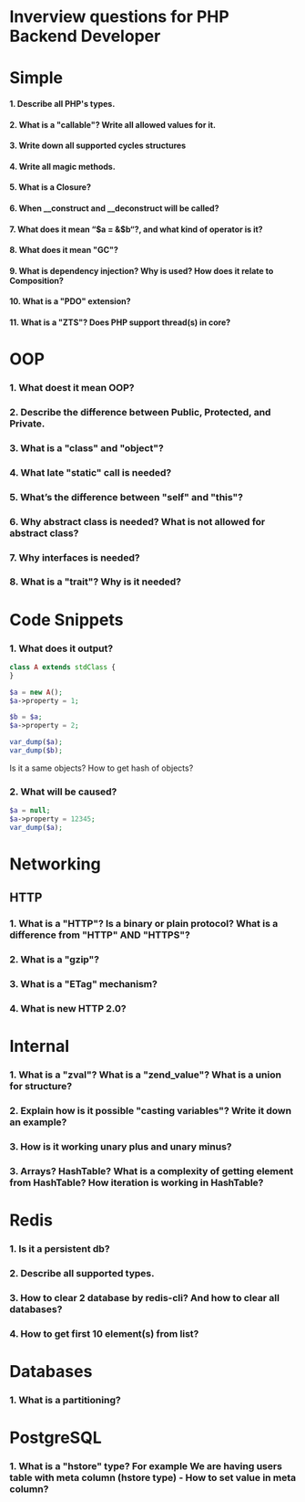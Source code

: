 Inverview questions for PHP Backend Developer
=============================================

# Simple

#### 1. Describe all PHP's types.

#### 2. What is a "callable"? Write all allowed values for it.

#### 3. Write down all supported cycles structures

#### 4. Write all magic methods.

#### 5. What is a Closure?

#### 6. When __construct and __deconstruct will be called?

#### 7. What does it mean “$a = &$b“?, and what kind of operator is it?

#### 8. What does it mean "GC"?

#### 9. What is dependency injection? Why is used? How does it relate to Composition?

#### 10. What is a "PDO" extension?

#### 11. What is a "ZTS"? Does PHP support thread(s) in core?

# OOP

### 1. What doest it mean OOP?

### 2. Describe the difference between Public, Protected, and Private.

### 3. What is a "class" and "object"?

### 4. What late "static" call is needed?

### 5. What’s the difference between "self" and "this"?

### 6. Why abstract class is needed? What is not allowed for abstract class?

### 7. Why interfaces is needed?

### 8. What is a "trait"? Why is it needed?

# Code Snippets

### 1. What does it output?

```php
class A extends stdClass {
}

$a = new A();
$a->property = 1;

$b = $a;
$a->property = 2;

var_dump($a);
var_dump($b);
```

Is it a same objects? How to get hash of objects?

### 2. What will be caused?

```php
$a = null;
$a->property = 12345;
var_dump($a);
```

# Networking

## HTTP

### 1. What is a "HTTP"? Is a binary or plain protocol? What is a difference from "HTTP" AND "HTTPS"?

### 2. What is a "gzip"?

### 3. What is a "ETag" mechanism?

### 4. What is new HTTP 2.0?

# Internal

### 1. What is a "zval"? What is a "zend_value"? What is a union for structure?

### 2. Explain how is it possible "casting variables"? Write it down an example?

### 3. How is it working unary plus and unary minus?

### 3. Arrays? HashTable? What is a complexity of getting element from HashTable? How iteration is working in HashTable?

# Redis

### 1. Is it a persistent db?

### 2. Describe all supported types.

### 3. How to clear 2 database by redis-cli? And how to clear all databases?

### 4. How to get first 10 element(s) from list?

# Databases

### 1. What is a partitioning?

# PostgreSQL

### 1. What is a "hstore" type? For example We are having users table with meta column (hstore type) - How to set value in meta column?
